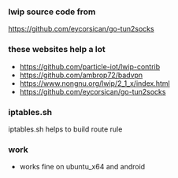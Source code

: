 ### lwip source code from

https://github.com/eycorsican/go-tun2socks

### these websites help a lot

- https://github.com/particle-iot/lwip-contrib
- https://github.com/ambrop72/badvpn
- https://www.nongnu.org/lwip/2_1_x/index.html
- https://github.com/eycorsican/go-tun2socks

### iptables.sh

iptables.sh helps to build route rule

### work

- works fine on ubuntu_x64 and android
